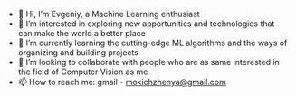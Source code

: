 - 👋 Hi, I’m Evgeniy, a Machine Learning enthusiast
- 👀 I’m interested in exploring new apportunities and technologies that can make the world a better place
- 🌱 I’m currently learning the cutting-edge ML algorithms and the ways of organizing and building projects
- 💞️ I’m looking to collaborate with people who are as same interested in the field of Computer Vision as me
- 📫 How to reach me: gmail - mokichzhenya@gmail.com

<!---
EvgenSuit/EvgenSuit is a ✨ special ✨ repository because its `README.md` (this file) appears on your GitHub profile.
You can click the Preview link to take a look at your changes. ffg
--->
